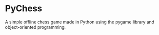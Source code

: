 PyChess
=======

A simple offline chess game made in Python using the pygame library and object-oriented programming.
